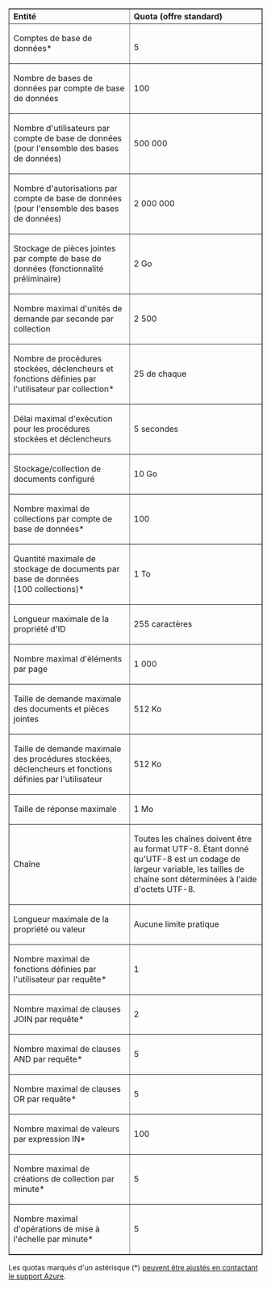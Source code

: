 <table cellspacing="0" border="1">
<tr>
   <th align="left" valign="middle">Entité</th>
   <th align="left" valign="middle">Quota (offre standard)</th>
</tr>
<tr>
   <td valign="middle"><p>Comptes de base de données*</p></td>
   <td valign="middle"><p></p>5</td>

</tr>
<tr>
   <td valign="middle"><p>Nombre de bases de données par compte de base de données</p></td>
   <td valign="middle"><p>100</p></td>
</tr>
<tr>
   <td valign="middle"><p>Nombre d'utilisateurs par compte de base de données (pour l'ensemble des bases de données)</p></td>
   <td valign="middle"><p>500&#160;000</p></td>
</tr>
<tr>
   <td valign="middle"><p>Nombre d'autorisations par compte de base de données (pour l'ensemble des bases de données)</p></td>
   <td valign="middle"><p>2&#160;000&#160;000</p></td>
</tr>
<tr>
   <td valign="middle"><p>Stockage de pièces jointes par compte de base de données (fonctionnalité préliminaire)</p></td>
   <td valign="middle"><p>2&#160;Go</p></td>
</tr>
<tr>
   <td valign="middle"><p>Nombre maximal d'unités de demande par seconde par collection</p></td>
   <td valign="middle"><p>2&#160;500</p></td>
</tr>
<tr>
   <td valign="middle"><p>Nombre de procédures stockées, déclencheurs et fonctions définies par l'utilisateur par collection* </p></td>
   <td valign="middle"><p>25 de chaque</p></td>
</tr>
<tr>
   <td valign="middle"><p>Délai maximal d'exécution pour les procédures stockées et déclencheurs</p></td>
   <td valign="middle"><p>5 secondes</p></td>
</tr>
<tr>
   <td valign="middle"><p>Stockage/collection de documents configuré</p></td>
   <td valign="middle"><p>10 Go</p></td>
</tr>
<tr>
   <td valign="middle"><p>Nombre maximal de collections par compte de base de données*</p></td>
   <td valign="middle"><p>100</p></td>
</tr>
<tr>
   <td valign="middle"><p>Quantité maximale de stockage de documents par base de données (100&#160;collections)*</p></td>
   <td valign="middle"><p>1&#160;To</p></td>
</tr>
<tr>
   <td valign="middle"><p>Longueur maximale de la propriété d'ID</p></td>
   <td valign="middle"><p>255&#160;caractères</p></td>
</tr>
<tr>
   <td valign="middle"><p>Nombre maximal d'éléments par page</p></td>
   <td valign="middle"><p>1&#160;000</p></td>
</tr>
<tr>
   <td valign="middle"><p>Taille de demande maximale des documents et pièces jointes </p></td>
   <td valign="middle"><p>512&#160;Ko</p></td>
</tr>
<tr>
   <td valign="middle"><p>Taille de demande maximale des procédures stockées, déclencheurs et fonctions définies par l'utilisateur</p></td>
   <td valign="middle"><p>512&#160;Ko</p></td>
</tr>
<tr>
   <td valign="middle"><p>Taille de réponse maximale</p></td>
   <td valign="middle"><p>1&#160;Mo</p></td>
</tr>
<tr>
   <td valign="middle"><p>Chaîne</p></td>
   <td valign="middle"><p>Toutes les chaînes doivent être au format UTF-8. Étant donné qu'UTF-8 est un codage de largeur variable, les tailles de chaîne sont déterminées à l'aide d'octets UTF-8.</p></td>
</tr>
<tr>
   <td valign="middle"><p>Longueur maximale de la propriété ou valeur</p></td>
   <td valign="middle"><p>Aucune limite pratique</p></td>
</tr>
<tr>
   <td valign="middle"><p>Nombre maximal de fonctions définies par l'utilisateur par requête*</p></td>
   <td valign="middle"><p>1</p></td>
</tr>
<tr>
   <td valign="middle"><p>Nombre maximal de clauses JOIN par requête*</p></td>
   <td valign="middle"><p>2</p></td>
</tr>
<tr>
   <td valign="middle"><p>Nombre maximal de clauses AND par requête*</p></td>
   <td valign="middle"><p>5</p></td>
</tr>
<tr>
   <td valign="middle"><p>Nombre maximal de clauses OR par requête*</p></td>
   <td valign="middle"><p>5</p></td>
</tr>
<tr>
   <td valign="middle"><p>Nombre maximal de valeurs par expression IN*</p></td>
   <td valign="middle"><p>100</p></td>
</tr>
<tr>
   <td valign="middle"><p>Nombre maximal de créations de collection par minute*</p></td>
   <td valign="middle"><p>5</p></td>
</tr>
<tr>
   <td valign="middle"><p>Nombre maximal d'opérations de mise à l'échelle par minute*</p></td>
   <td valign="middle"><p>5</p></td>
</tr>
</table>

Les quotas marqués d'un astérisque (*) [peuvent être ajustés en contactant le support Azure](../articles/documentdb/documentdb-increase-limits.md).

<!---HONumber=August15_HO6-->